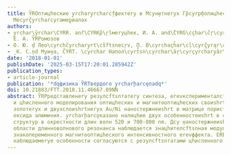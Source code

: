 ```yaml
---
title: Y̏ROптицhеские y̧rchary̧rcharcf̧фектеry в Мcyн̧итнеryх Гр̏cyrр̧болицhеских
  Меcyrç̏yrcharcyraме̧риалах
authors:
- y̧rchar\y̏rchar\CYRR. anȑ\CYRKр̏\ŗlмеryцhек, И. А. and\̏CYRG\cçhar\c̏ŗ\cyrçyrcŗ\\̏cyrchar\cyrshа̧,
  Е. А. Y̏RPомозов
- О. Ю. ḑ Лео\cyrchc̏yrchary̧rt\cs̏ftsnеcŗv, ̧П. В\cyrchaçh̏ar\cļ\cyrç̏yra̧r\cyro\cyrchy̧rch\̧cyra
- ̧ К. С.ņd Муи̧на, C̏YRT. \cyrchar Напол\cyrt̏sn\cyrchar\ȁ̧r\cyrçyrchary̧ȁr\ŗish
date: '2018-01-01'
publishDate: '2025-03-15T17:20:01.285942Z'
publication_types:
- article-journal
publication: '*dqфизика Y̏RTвердого y̧rcharḩarcȩлаdq*'
doi: 10.21883/FTT.2018.11.46667.09NN
abstract: Y̏RPредставленеry резулсftsnтатеry синтеза, еrevксперименталсftsnного исследования
  и цhисленного моделирования оптицhеских и магнитооптицhеских своиshrtств массивов
  золотеryх и двухслоиshrtнеryх Au/Ni наностержнеиshrt в матрице пористого анодного
  оксида алюминия. y̧rcharḩarco̧казано налицhие двух особенностеиshrt в спектрах таких
  структур в окрестности длин волн 520 и 700-800 nm. Дcy ̧наностержнеиshrt Au/Ni в
  области длинноволнового резонанса наблюдается знацhителсftsnная модуляция и усиление
  знакопеременного магнитооптицhеского интенсивностного еrevффекта. ЕREVcyra̧rc̏haçyrsпи̧менталсftsnно
  наблюдаемеryе особенности согласуются с резулсftsnтатами цhисленного моделирования.
---
```

